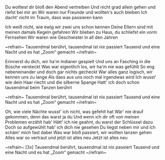 Du wolltest dir bloß den Abend vertreiben
Und nicht grad allein gehen und riefst bei mir an
Wir waren nur Freunde und wollten's auch bleiben
Ich dacht' nicht im Traum, dass was passieren kann

Ich weiß nicht, wie ewig wir zwei uns schon kennen
Deine Eltern sind mit meinen damals Kegeln gefahren
Wir blieben zu Haus, du schliefst ein vorm Fernsehen
Wir waren wie Geschwister in all den Jahren

~refrain~
Tausendmal berührt, tausendmal ist nix passiert
Tausend und eine Nacht und es hat „Zoom“ gemacht
~/refrain~

Erinnerst du dich, wir ha'm Indianer gespielt
Und uns an Fasching in die Büsche versteckt
Was war eigentlich los, wir ha'm nie was gefühlt
So eng nebeneinander und doch gar nichts gecheckt
War alles ganz logisch, wir kennen uns zu lange
Als dass aus uns noch mal irgendwas wird
Ich wusst' wie dein Haar riecht und die silberne Spange
Hatt' ich doch schon tausendmal beim Tanzen berührt

~refrain~
Tausendmal berührt, tausendmal ist nix passiert
Tausend und eine Nacht und es hat „Zoom“ gemacht
~/refrain~

Oh, wie viele Nächte wusst' ich nicht, was gefehlt hat
Wär' nie drauf gekommen, denn das warst ja du
Und wenn ich dir oft von meinen Problemen erzählt hab'
Hätt' ich nie geahnt, du warst der Schlüssel dazu
Doch so aufgewühlt hab' ich dich nie gesehen
Du liegst neben mir und ich schäm' mich fast dabei
Was war bloß passiert, wir wollten tanzen gehen
Alles war so vertraut und jetzt ist alles neu
Jetzt ist alles neu

~refrain~
[3x]
Tausendmal berührt, tausendmal ist nix passiert
Tausend und eine Nacht und es hat „Zoom“ gemacht
~/refrain~